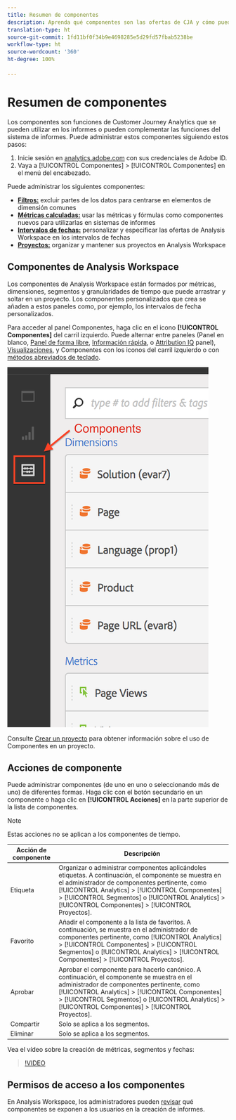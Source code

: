 ```yaml
---
title: Resumen de componentes
description: Aprenda qué componentes son las ofertas de CJA y cómo puede utilizarlas en el sistema de informes.
translation-type: ht
source-git-commit: 1fd11bf0f34b9e4698285e5d29fd57fbab5238be
workflow-type: ht
source-wordcount: '360'
ht-degree: 100%

---
```



# Resumen de componentes

Los componentes son funciones de Customer Journey Analytics que se pueden utilizar en los informes o pueden complementar las funciones del sistema de informes. Puede administrar estos componentes siguiendo estos pasos:

1. Inicie sesión en [analytics.adobe.com](https://analytics.adobe.com) con sus credenciales de Adobe ID.
2. Vaya a [!UICONTROL Componentes] > [!UICONTROL Componentes] en el menú del encabezado.

Puede administrar los siguientes componentes:

* [**Filtros:**](filters/filters-overview.md) excluir partes de los datos para centrarse en elementos de dimensión comunes
* [**Métricas calculadas:**](calc-metrics/calc-metr-overview.md) usar las métricas y fórmulas como componentes nuevos para utilizarlas en sistemas de informes
* [**Intervalos de fechas:**](date-ranges/overview.md) personalizar y especificar las ofertas de Analysis Workspace en los intervalos de fechas
* [**Proyectos:**](/help/analysis-workspace/home.md) organizar y mantener sus proyectos en Analysis Workspace

## Componentes de Analysis Workspace

Los componentes de Analysis Workspace están formados por métricas, dimensiones, segmentos y granularidades de tiempo que puede arrastrar y soltar en un proyecto. Los componentes personalizados que crea se añaden a estos paneles como, por ejemplo, los intervalos de fecha personalizados.

Para acceder al panel Componentes, haga clic en el icono **[!UICONTROL Componentes]** del carril izquierdo. Puede alternar entre paneles (Panel en blanco, [Panel de forma libre](/help/analysis-workspace/visualizations/freeform-table/freeform-table.md), [Información rápida](/help/analysis-workspace/c-panels/quickinsight.md), o [Attribution IQ](/help/analysis-workspace/c-panels/attribution.md) panel), [Visualizaciones](/help/analysis-workspace/visualizations/freeform-analysis-visualizations.md), y Componentes con los iconos del carril izquierdo o con [métodos abreviados de teclado](/help/analysis-workspace/build-workspace-project/fa-shortcut-keys.md).

![](assets/components.png)

Consulte [Crear un proyecto](/help/analysis-workspace/home.md) para obtener información sobre el uso de Componentes en un proyecto.

## Acciones de componente

Puede administrar componentes (de uno en uno o seleccionando más de uno) de diferentes formas. Haga clic con el botón secundario en un componente o haga clic en **[!UICONTROL Acciones]** en la parte superior de la lista de componentes.

>[!NOTE]
>
>Estas acciones no se aplican a los componentes de tiempo.

| Acción de componente | Descripción |
| --- | --- |
| Etiqueta | Organizar o administrar componentes aplicándoles etiquetas. A continuación, el componente se muestra en el administrador de componentes pertinente, como [!UICONTROL Analytics] > [!UICONTROL Componentes] > [!UICONTROL Segmentos] o [!UICONTROL Analytics] > [!UICONTROL Componentes] > [!UICONTROL Proyectos]. |
| Favorito | Añadir el componente a la lista de favoritos. A continuación, se muestra en el administrador de componentes pertinente, como [!UICONTROL Analytics] > [!UICONTROL Componentes] > [!UICONTROL Segmentos] o [!UICONTROL Analytics] > [!UICONTROL Componentes] > [!UICONTROL Proyectos]. |
| Aprobar | Aprobar el componente para hacerlo canónico. A continuación, el componente se muestra en el administrador de componentes pertinente, como [!UICONTROL Analytics] > [!UICONTROL Componentes] > [!UICONTROL Segmentos] o [!UICONTROL Analytics] > [!UICONTROL Componentes] > [!UICONTROL Proyectos]. |
| Compartir | Solo se aplica a los segmentos. |
| Eliminar | Solo se aplica a los segmentos. |

Vea el vídeo sobre la creación de métricas, segmentos y fechas:

>[!VIDEO](https://video.tv.adobe.com/v/23979)

## Permisos de acceso a los componentes

En Analysis Workspace, los administradores pueden [revisar](/help/analysis-workspace/curate-share/curate.md) qué componentes se exponen a los usuarios en la creación de informes.